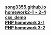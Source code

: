 [**song3355.github.io**](https://song3355.github.io/)<br>
[**homework2-1 ~ 2-4**](https://song3355.github.io/homework2-2.html)<br>
[**css_demo**](https://song3355.github.io/css_demo.html)<br>
[**PHP homework 3-1**](https://song3355.github.io/PHP)<br>
[**PHP homework 3-2**](https://song3355.github.io/PHP2)<br>
